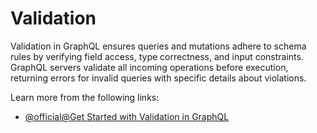 # Validation

Validation in GraphQL ensures queries and mutations adhere to schema rules by verifying field access, type correctness, and input constraints. GraphQL servers validate all incoming operations before execution, returning errors for invalid queries with specific details about violations.

Learn more from the following links:

- [@official@Get Started with Validation in GraphQL](https://graphql.org/learn/validation/)
